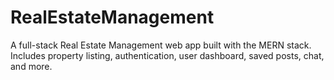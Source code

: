 # RealEstateManagement
A full-stack Real Estate Management web app built with the MERN stack. Includes property listing, authentication, user dashboard, saved posts, chat, and more.
